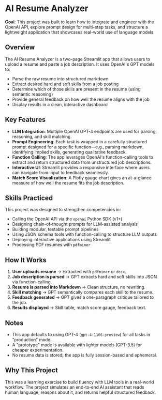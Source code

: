 # AI Resume Analyzer

**Goal**: This project was built to learn how to integrate and engineer with the OpenAI API, explore prompt design for multi-step tasks, and structure a lightweight application that showcases real-world use of language models.

## Overview

The AI Resume Analyzer is a two-page Streamlit app that allows users to upload a resume and paste a job description. It uses OpenAI's GPT models to:

- Parse the raw resume into structured markdown
- Extract desired hard and soft skills from a job posting
- Determine which of those skills are present in the resume (using semantic reasoning)
- Provide general feedback on how well the resume aligns with the job
- Display results in a clean, interactive dashboard

## Key Features

- **LLM Integration**: Multiple OpenAI GPT-4 endpoints are used for parsing, reasoning, and skill matching.
- **Prompt Engineering**: Each task is wrapped in a carefully structured prompt designed for a specific function—e.g., parsing markdown, identifying implied skills, generating qualitative feedback.
- **Function Calling**: The app leverages OpenAI's function-calling tools to extract and return structured data from unstructured job descriptions.
- **Interactive UI**: Streamlit provides a responsive interface where users can navigate from input to feedback seamlessly.
- **Match Score Visualization**: A Plotly gauge chart gives an at-a-glance measure of how well the resume fits the job description.

## Skills Practiced

This project was designed to strengthen competencies in:

- Calling the OpenAI API via the `openai` Python SDK (v1+)
- Designing chain-of-thought prompts for LLM-assisted analysis
- Building modular, testable prompt pipelines
- Using JSON schema tools with function-calling to structure LLM outputs
- Deploying interactive applications using Streamlit
- Processing PDF resumes with `pdfminer`

## How It Works

1. **User uploads resume** → Extracted with `pdfminer` or `docx`.
2. **Job description is parsed** → GPT extracts hard and soft skills into JSON via function-calling.
3. **Resume is parsed into Markdown** → Clean structure, no rewriting.
4. **Skill matching** → GPT semantically compares each skill to the resume.
5. **Feedback generated** → GPT gives a one-paragraph critique tailored to the job.
6. **Results displayed** → Skill table, match score gauge, feedback text.

## Notes

- This app defaults to using GPT-4 (`gpt-4-1106-preview`) for all tasks in "production" mode.
- A "prototype" mode is available with lighter models (GPT-3.5) for cheaper experimentation.
- No resume data is stored; the app is fully session-based and ephemeral.

## Why This Project

This was a learning exercise to build fluency with LLM tools in a real-world workflow. The project simulates an end-to-end AI assistant that reads human language, reasons about it, and returns helpful structured feedback.

